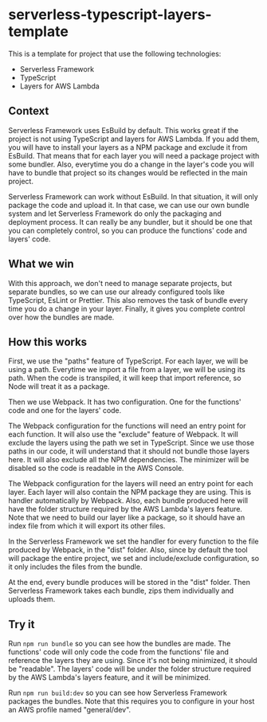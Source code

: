 # serverless-typescript-layers-template

This is a template for project that use the following technologies:

- Serverless Framework
- TypeScript
- Layers for AWS Lambda

## Context

Serverless Framework uses EsBuild by default. This works great if the project is not using TypeScript and layers for AWS
Lambda. If you add them, you will have to install your layers as a NPM package and exclude it from EsBuild. That means
that for each layer you will need a package project with some bundler. Also, everytime you do a change in the layer's
code you will have to bundle that project so its changes would be reflected in the main project.

Serverless Framework can work without EsBuild. In that situation, it will only package the code and upload it. In that
case, we can use our own bundle system and let Serverless Framework do only the packaging and deployment process. It can
really be any bundler, but it should be one that you can completely control, so you can produce the functions' code and
layers' code.

## What we win

With this approach, we don't need to manage separate projects, but separate bundles, so we can use our already
configured tools like TypeScript, EsLint or Prettier. This also removes the task of bundle every time you do a change in
your layer. Finally, it gives you complete control over how the bundles are made.

## How this works

First, we use the "paths" feature of TypeScript. For each layer, we will be using a path. Everytime we import a file
from a layer, we will be using its path. When the code is transpiled, it will keep that import reference, so Node will
treat it as a package.

Then we use Webpack. It has two configuration. One for the functions' code and one for the layers' code.

The Webpack configuration for the functions will need an entry point for each function. It will also use the "exclude"
feature of Webpack. It will exclude the layers using the path we set in TypeScript. Since we use those paths in our
code, it will understand that it should not bundle those layers here. It will also exclude all the NPM dependencies. The
minimizer will be disabled so the code is readable in the AWS Console.

The Webpack configuration for the layers will need an entry point for each layer. Each layer will also contain the NPM
package they are using. This is handler automatically by Webpack. Also, each bundle produced here will have the folder
structure required by the AWS Lambda's layers feature. Note that we need to build our layer like a package, so it should
have an index file from which it will export its other files.

In the Serverless Framework we set the handler for every function to the file produced by Webpack, in the "dist" folder.
Also, since by default the tool will package the entire project, we set and include/exclude configuration, so it only
includes the files from the bundle.

At the end, every bundle produces will be stored in the "dist" folder. Then Serverless Framework takes each bundle, zips
them
individually and uploads them.

## Try it

Run `npm run bundle` so you can see how the bundles are made. The functions' code will only code the code from the
functions' file and reference the layers they are using. Since it's not being minimized, it should be "readable". The
layers' code will be under the folder structure required by the AWS Lambda's layers feature, and it will be minimized.

Run `npm run build:dev` so you can see how Serverless Framework packages the bundles. Note that this requires you to
configure in your host an AWS profile named "general/dev".
